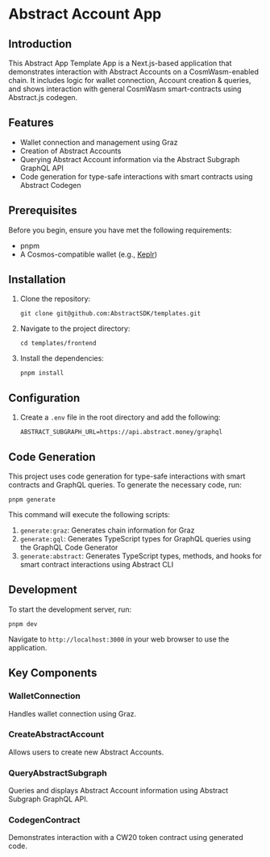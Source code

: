 # Abstract Account App

## Introduction

This Abstract App Template App is a Next.js-based application that demonstrates
interaction with Abstract Accounts on a CosmWasm-enabled chain. It includes logic for wallet connection, Account creation & queries, and shows interaction with general CosmWasm smart-contracts using Abstract.js codegen.

## Features

- Wallet connection and management using Graz
- Creation of Abstract Accounts
- Querying Abstract Account information via the Abstract Subgraph GraphQL API
- Code generation for type-safe interactions with smart contracts using Abstract
  Codegen

## Prerequisites

Before you begin, ensure you have met the following requirements:

- pnpm
- A Cosmos-compatible wallet (e.g., [Keplr](keplr.app))

## Installation

1. Clone the repository:
   ```
   git clone git@github.com:AbstractSDK/templates.git
   ```

2. Navigate to the project directory:
   ```
   cd templates/frontend
   ```

3. Install the dependencies:
   ```
   pnpm install
   ```

## Configuration

1. Create a `.env` file in the root directory and add the following:
   ```
   ABSTRACT_SUBGRAPH_URL=https://api.abstract.money/graphql
   ```

## Code Generation

This project uses code generation for type-safe interactions with smart
contracts and GraphQL queries. To generate the necessary code, run:

```
pnpm generate
```

This command will execute the following scripts:

1. `generate:graz`: Generates chain information for Graz
2. `generate:gql`: Generates TypeScript types for GraphQL queries using the
   GraphQL Code Generator
3. `generate:abstract`: Generates TypeScript types, methods, and hooks for smart
   contract interactions using Abstract CLI

## Development

To start the development server, run:

```
pnpm dev
```

Navigate to `http://localhost:3000` in your web browser to use the application.

## Key Components

### WalletConnection

Handles wallet connection using Graz.

### CreateAbstractAccount

Allows users to create new Abstract Accounts.

### QueryAbstractSubgraph

Queries and displays Abstract Account information using Abstract Subgraph
GraphQL API.

### CodegenContract

Demonstrates interaction with a CW20 token contract using generated code.
